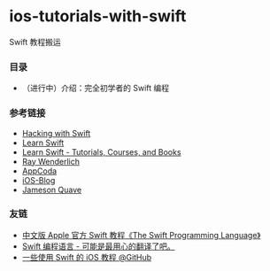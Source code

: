 # ios-tutorials-with-swift
Swift 教程搬运

### 目录
* （进行中）介绍：完全初学者的 Swift 编程



### 参考链接

* [Hacking with Swift](https://www.hackingwithswift.com/)
* [Learn Swift](https://learnswift.tips/)
* [Learn Swift - Tutorials, Courses, and Books](https://gitconnected.com/learn/ios-swift)
* [Ray Wenderlich](https://www.raywenderlich.com/)
* [AppCoda](http://www.appcoda.com/)
* [iOS-Blog](http://www.ios-blog.co.uk/)
* [Jameson Quave](http://jamesonquave.com/)



### 友链

* [中文版 Apple 官方 Swift 教程《The Swift Programming Language》](https://github.com/SwiftGGTeam/the-swift-programming-language-in-chinese)
* [Swift 编程语言 - 可能是最用心的翻译了吧。](https://www.cnswift.org/)
* [一些使用 Swift 的 iOS 教程 @GitHub](https://github.com/yrq110/some-ios-tutorials-with-swift-cn)